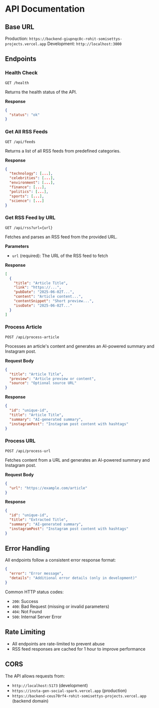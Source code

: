 # API Documentation

## Base URL

Production: `https://backend-giupnqc8c-rohit-somisettys-projects.vercel.app`
Development: `http://localhost:3000`

## Endpoints

### Health Check

```http
GET /health
```

Returns the health status of the API.

**Response**
```json
{
  "status": "ok"
}
```

### Get All RSS Feeds

```http
GET /api/feeds
```

Returns a list of all RSS feeds from predefined categories.

**Response**
```json
{
  "technology": [...],
  "celebrities": [...],
  "environment": [...],
  "finance": [...],
  "politics": [...],
  "sports": [...],
  "science": [...]
}
```

### Get RSS Feed by URL

```http
GET /api/rss?url={url}
```

Fetches and parses an RSS feed from the provided URL.

**Parameters**
- `url` (required): The URL of the RSS feed to fetch

**Response**
```json
[
  {
    "title": "Article Title",
    "link": "https://...",
    "pubDate": "2025-06-02T...",
    "content": "Article content...",
    "contentSnippet": "Short preview...",
    "isoDate": "2025-06-02T..."
  }
]
```

### Process Article

```http
POST /api/process-article
```

Processes an article's content and generates an AI-powered summary and Instagram post.

**Request Body**
```json
{
  "title": "Article Title",
  "preview": "Article preview or content",
  "source": "Optional source URL"
}
```

**Response**
```json
{
  "id": "unique-id",
  "title": "Article Title",
  "summary": "AI-generated summary",
  "instagramPost": "Instagram post content with hashtags"
}
```

### Process URL

```http
POST /api/process-url
```

Fetches content from a URL and generates an AI-powered summary and Instagram post.

**Request Body**
```json
{
  "url": "https://example.com/article"
}
```

**Response**
```json
{
  "id": "unique-id",
  "title": "Extracted Title",
  "summary": "AI-generated summary",
  "instagramPost": "Instagram post content with hashtags"
}
```

## Error Handling

All endpoints follow a consistent error response format:

```json
{
  "error": "Error message",
  "details": "Additional error details (only in development)"
}
```

Common HTTP status codes:
- `200`: Success
- `400`: Bad Request (missing or invalid parameters)
- `404`: Not Found
- `500`: Internal Server Error

## Rate Limiting

- All endpoints are rate-limited to prevent abuse
- RSS feed responses are cached for 1 hour to improve performance

## CORS

The API allows requests from:
- `http://localhost:5173` (development)
- `https://insta-gen-social-spark.vercel.app` (production)
- `https://backend-ceus70rf4-rohit-somisettys-projects.vercel.app` (backend domain)
